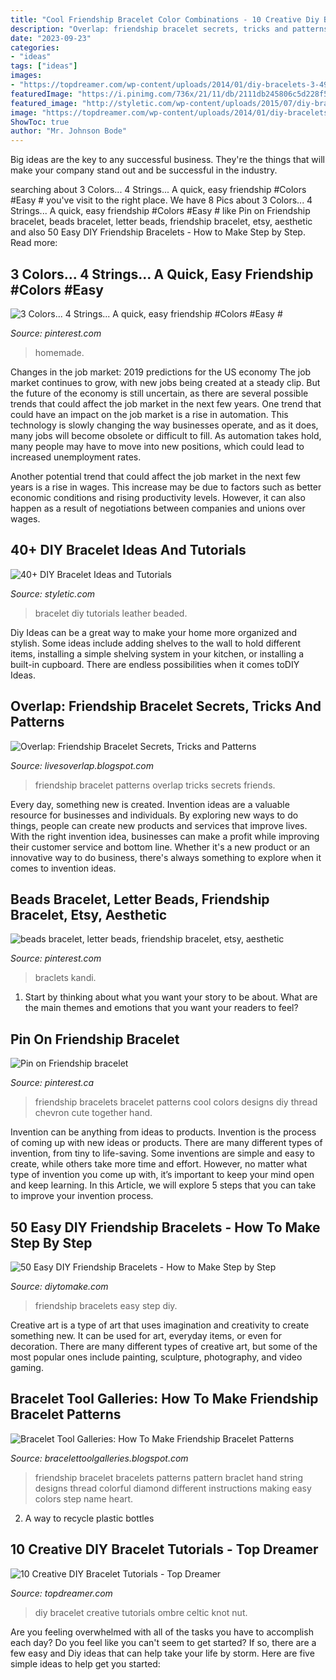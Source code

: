 ```yaml
---
title: "Cool Friendship Bracelet Color Combinations - 10 Creative Diy Bracelet Tutorials"
description: "Overlap: friendship bracelet secrets, tricks and patterns"
date: "2023-09-23"
categories:
- "ideas"
tags: ["ideas"]
images:
- "https://topdreamer.com/wp-content/uploads/2014/01/diy-bracelets-3-493x10241.jpg"
featuredImage: "https://i.pinimg.com/736x/21/11/db/2111db245806c5d228f5329f7f771b6d.jpg"
featured_image: "http://styletic.com/wp-content/uploads/2015/07/diy-bracelet-ideas-tutorials/43-diy-bracelet-ideas-tutorials.jpg"
image: "https://topdreamer.com/wp-content/uploads/2014/01/diy-bracelets-3-493x10241.jpg"
ShowToc: true
author: "Mr. Johnson Bode"
---
```



Big ideas are the key to any successful business. They're the things that will make your company stand out and be successful in the industry.

	

		
searching about 3 Colors... 4 Strings... A quick, easy friendship #Colors #Easy # you've visit to the right place. We have 8 Pics about 3 Colors... 4 Strings... A quick, easy friendship #Colors #Easy # like Pin on Friendship bracelet, beads bracelet, letter beads, friendship bracelet, etsy, aesthetic and also 50 Easy DIY Friendship Bracelets - How to Make Step by Step. Read more:
		
    
## 3 Colors... 4 Strings... A Quick, Easy Friendship #Colors #Easy #

<img loading=lazy src="https://i.pinimg.com/736x/e0/d3/61/e0d361dccf018b63fd1fb61c58dd8397.jpg" onerror="this.onerror=null;this.src='https://tse1.mm.bing.net/th?id=OIP.Pn8o0Ma8kO6WRREqyS6LSQHaJ4&amp;pid=15.1';" alt="3 Colors... 4 Strings... A quick, easy friendship #Colors #Easy #">

_Source: pinterest.com_

>homemade. 

	

Changes in the job market: 2019 predictions for the US economy
The job market continues to grow, with new jobs being created at a steady clip. But the future of the economy is still uncertain, as there are several possible trends that could affect the job market in the next few years. 
One trend that could have an impact on the job market is a rise in automation. This technology is slowly changing the way businesses operate, and as it does, many jobs will become obsolete or difficult to fill. As automation takes hold, many people may have to move into new positions, which could lead to increased unemployment rates. 

Another potential trend that could affect the job market in the next few years is a rise in wages. This increase may be due to factors such as better economic conditions and rising productivity levels. However, it can also happen as a result of negotiations between companies and unions over wages.

    
## 40+ DIY Bracelet Ideas And Tutorials

<img loading=lazy src="http://styletic.com/wp-content/uploads/2015/07/diy-bracelet-ideas-tutorials/43-diy-bracelet-ideas-tutorials.jpg" onerror="this.onerror=null;this.src='https://tse3.mm.bing.net/th?id=OIP.HzoxoQfGYBwmElNWODPHVgHaKx&amp;pid=15.1';" alt="40+ DIY Bracelet Ideas and Tutorials">

_Source: styletic.com_

>bracelet diy tutorials leather beaded. 

	

Diy Ideas can be a great way to make your home more organized and stylish. Some ideas include adding shelves to the wall to hold different items, installing a simple shelving system in your kitchen, or installing a built-in cupboard. There are endless possibilities when it comes toDIY Ideas.

    
## Overlap: Friendship Bracelet Secrets, Tricks And Patterns

<img loading=lazy src="https://3.bp.blogspot.com/-3CWdI1y1DLA/Vtxz1V-z2cI/AAAAAAABKfY/KohHF4nzNuA/s1600/IMG_0458.JPG" onerror="this.onerror=null;this.src='https://tse4.mm.bing.net/th?id=OIP.jUNSm8E89sEF-9MbMXwn-gHaFj&amp;pid=15.1';" alt="Overlap: Friendship Bracelet Secrets, Tricks and Patterns">

_Source: livesoverlap.blogspot.com_

>friendship bracelet patterns overlap tricks secrets friends. 

	

Every day, something new is created. Invention ideas are a valuable resource for businesses and individuals. By exploring new ways to do things, people can create new products and services that improve lives. With the right invention idea, businesses can make a profit while improving their customer service and bottom line. Whether it's a new product or an innovative way to do business, there's always something to explore when it comes to invention ideas.

    
## Beads Bracelet, Letter Beads, Friendship Bracelet, Etsy, Aesthetic

<img loading=lazy src="https://i.pinimg.com/736x/21/11/db/2111db245806c5d228f5329f7f771b6d.jpg" onerror="this.onerror=null;this.src='https://tse1.mm.bing.net/th?id=OIP.rw7ktpuhRXQmGqLOndfu_wHaI5&amp;pid=15.1';" alt="beads bracelet, letter beads, friendship bracelet, etsy, aesthetic">

_Source: pinterest.com_

>braclets kandi. 

	

1. Start by thinking about what you want your story to be about. What are the main themes and emotions that you want your readers to feel?

    
## Pin On Friendship Bracelet

<img loading=lazy src="https://i.pinimg.com/736x/30/5c/18/305c1899cb789a5c7579c28fa67e885d--ecuador-friendship-bracelets.jpg" onerror="this.onerror=null;this.src='https://tse4.mm.bing.net/th?id=OIP.d-m3mLcaoErkDKJtpqVDmQHaJ3&amp;pid=15.1';" alt="Pin on Friendship bracelet">

_Source: pinterest.ca_

>friendship bracelets bracelet patterns cool colors designs diy thread chevron cute together hand. 

	

Invention can be anything from ideas to products.
Invention is the process of coming up with new ideas or products. There are many different types of invention, from tiny to life-saving. Some inventions are simple and easy to create, while others take more time and effort. However, no matter what type of invention you come up with, it’s important to keep your mind open and keep learning. In this Article, we will explore 5 steps that you can take to improve your invention process.

    
## 50 Easy DIY Friendship Bracelets - How To Make Step By Step

<img loading=lazy src="https://www.diytomake.com/wp-content/uploads/2019/07/How-to-Make-Friendship-Bracelets.jpg" onerror="this.onerror=null;this.src='https://tse1.mm.bing.net/th?id=OIP.yKHgJmwxQgpjAg5tVylQfAHaJm&amp;pid=15.1';" alt="50 Easy DIY Friendship Bracelets - How to Make Step by Step">

_Source: diytomake.com_

>friendship bracelets easy step diy. 

	

Creative art is a type of art that uses imagination and creativity to create something new. It can be used for art, everyday items, or even for decoration. There are many different types of creative art, but some of the most popular ones include painting, sculpture, photography, and video gaming.

    
## Bracelet Tool Galleries: How To Make Friendship Bracelet Patterns

<img loading=lazy src="http://3.bp.blogspot.com/-0XyPi4YiZ_Q/UiSGxl7dZEI/AAAAAAAABak/Vh541bBtTDc/s1600/How-To-Make-Friendship-Bracelet-Patterns8.jpg" onerror="this.onerror=null;this.src='https://tse4.mm.bing.net/th?id=OIP.B_BRLkc6Ve_Z6NIJ4tA_-wHaFj&amp;pid=15.1';" alt="Bracelet Tool Galleries: How To Make Friendship Bracelet Patterns">

_Source: bracelettoolgalleries.blogspot.com_

>friendship bracelet bracelets patterns pattern braclet hand string designs thread colorful diamond different instructions making easy colors step name heart. 

	

2. A way to recycle plastic bottles 

    
## 10 Creative DIY Bracelet Tutorials - Top Dreamer

<img loading=lazy src="https://topdreamer.com/wp-content/uploads/2014/01/diy-bracelets-3-493x10241.jpg" onerror="this.onerror=null;this.src='https://tse1.mm.bing.net/th?id=OIP.1zI_W0HvHXPXOMNJMBVEjAHaPY&amp;pid=15.1';" alt="10 Creative DIY Bracelet Tutorials - Top Dreamer">

_Source: topdreamer.com_

>diy bracelet creative tutorials ombre celtic knot nut. 

	

Are you feeling overwhelmed with all of the tasks you have to accomplish each day? Do you feel like you can't seem to get started? If so, there are a few easy and Diy ideas that can help take your life by storm. Here are five simple ideas to help get you started:

